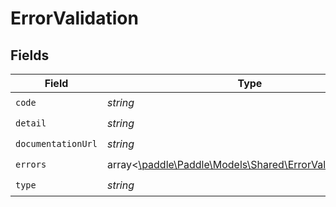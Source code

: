 # ErrorValidation


## Fields

| Field                                                                                                     | Type                                                                                                      | Required                                                                                                  | Description                                                                                               |
| --------------------------------------------------------------------------------------------------------- | --------------------------------------------------------------------------------------------------------- | --------------------------------------------------------------------------------------------------------- | --------------------------------------------------------------------------------------------------------- |
| `code`                                                                                                    | *string*                                                                                                  | :heavy_check_mark:                                                                                        | N/A                                                                                                       |
| `detail`                                                                                                  | *string*                                                                                                  | :heavy_check_mark:                                                                                        | N/A                                                                                                       |
| `documentationUrl`                                                                                        | *string*                                                                                                  | :heavy_check_mark:                                                                                        | N/A                                                                                                       |
| `errors`                                                                                                  | array<[\paddle\Paddle\Models\Shared\ErrorValidationErrors](../../Models/Shared/ErrorValidationErrors.md)> | :heavy_check_mark:                                                                                        | N/A                                                                                                       |
| `type`                                                                                                    | *string*                                                                                                  | :heavy_check_mark:                                                                                        | N/A                                                                                                       |